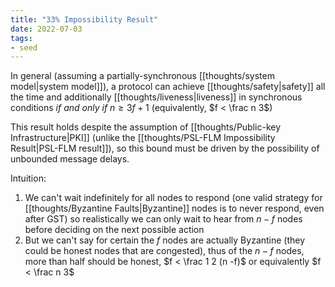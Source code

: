 ```yaml
---
title: "33% Impossibility Result"
date: 2022-07-03
tags:
- seed
---
```


In general (assuming a partially-synchronous [[thoughts/system model|system model]]), a protocol can achieve [[thoughts/safety|safety]] all the time and additionally [[thoughts/liveness|liveness]] in synchronous conditions *if and only if* $n \geq 3f + 1$ (equivalently, $f < \frac n 3$)

This result holds despite the assumption of [[thoughts/Public-key Infrastructure|PKI]] (unlike the [[thoughts/PSL-FLM Impossibility Result|PSL-FLM result]]), so this bound must be driven by the possibility of unbounded message delays.

Intuition:
1. We can't wait indefinitely for all nodes to respond (one valid strategy for [[thoughts/Byzantine Faults|Byzantine]] nodes is to never respond, even after GST) so realistically we can only wait to hear from $n - f$ nodes before deciding on the next possible action
2. But we can't say for certain the $f$ nodes are actually Byzantine (they could be honest nodes that are congested), thus of the $n - f$ nodes, more than half should be honest, $f < \frac 1 2 (n -f)$ or equivalently $f < \frac n 3$
